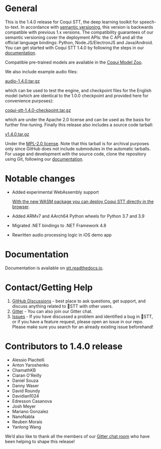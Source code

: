 # General

This is the 1.4.0 release for Coqui STT, the deep learning toolkit for speech-to-text. In accordance with [semantic versioning](https://semver.org/), this version is backwards compatible with previous 1.x versions. The compatibility guarantees of our semantic versioning cover the deployment APIs: the C API and all the official language bindings: Python, Node.JS/ElectronJS and Java/Android. You can get started with Coqui STT 1.4.0 by following the steps in our [documentation](https://stt.readthedocs.io/).

Compatible pre-trained models are available in the [Coqui Model Zoo](https://coqui.ai/models).

We also include example audio files:

[audio-1.4.0.tar.gz](https://github.com/coqui-ai/STT/releases/download/v1.4.0/audio-1.4.0.tar.gz)

which can be used to test the engine, and checkpoint files for the English model (which are identical to the 1.0.0 checkpoint and provided here for convenience purposes):

[coqui-stt-1.4.0-checkpoint.tar.gz](https://github.com/coqui-ai/STT/releases/download/v1.4.0/coqui-stt-1.4.0-checkpoint.tar.gz)

which are under the Apache 2.0 license and can be used as the basis for further fine-tuning. Finally this release also includes a source code tarball:

[v1.4.0.tar.gz](https://github.com/coqui-ai/STT/archive/v1.4.0.tar.gz)

Under the [MPL-2.0 license](https://www.mozilla.org/en-US/MPL/2.0/). Note that this tarball is for archival purposes only since GitHub does not include submodules in the automatic tarballs. For usage and development with the source code, clone the repository using Git, following our [documentation](https://stt.readthedocs.io/).

# Notable changes

 - Added experimental WebAssembly support

    [With the new WASM package you can deploy Coqui STT directly in the browser](https://github.com/coqui-ai/STT-examples/tree/r1.0/wasm).

 - Added ARMv7 and AArch64 Python wheels for Python 3.7 and 3.9
 - Migrated .NET bindings to .NET Framework 4.8
 - Rewritten audio processing logic in iOS demo app

# Documentation

Documentation is available on [stt.readthedocs.io](https://stt.readthedocs.io/).

# Contact/Getting Help

1. [GitHub Discussions](https://github.com/coqui-ai/STT/discussions/) - best place to ask questions, get support, and discuss anything related to 🐸STT with other users.
3. [Gitter](https://gitter.im/coqui-ai/) - You can also join our Gitter chat.
4. [Issues](https://github.com/coqui-ai/STT/issues) - If you have discussed a problem and identified a bug in 🐸STT, or if you have a feature request, please open an issue in our repo. Please make sure you search for an already existing issue beforehand!

# Contributors to 1.4.0 release

 - Alessio Placitelli
 - Anton Yaroshenko
 - ChamathKB
 - Ciaran O'Reilly
 - Daniel Souza
 - Danny Waser
 - David Roundy
 - Davidian1024
 - Edresson Casanova
 - Josh Meyer
 - Mariano Gonzalez
 - NanoNabla
 - Reuben Morais
 - Yanlong Wang

We’d also like to thank all the members of our [Gitter chat room](https://gitter.im/coqui-ai/STT) who have been helping to shape this release!
